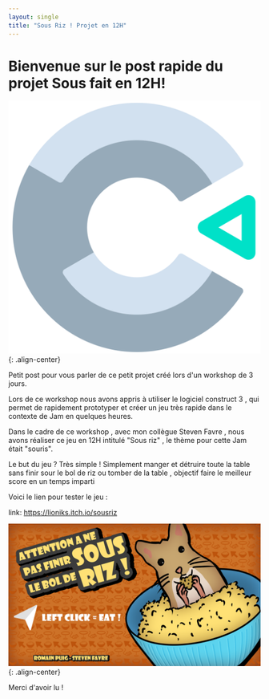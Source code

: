 ```yaml
---
layout: single
title: "Sous Riz ! Projet en 12H"
---
```


# Bienvenue sur le post rapide du projet Sous fait en 12H!

![iy](\assets\images\Construc\cons3.png){: .align-center}

Petit post pour vous parler de ce petit projet créé lors d'un workshop de 3 jours.

Lors de ce workshop nous avons appris à utiliser le logiciel construct 3 , qui permet de rapidement prototyper et créer un jeu très rapide dans le contexte de Jam en quelques heures.

Dans le cadre de ce workshop , avec mon collègue Steven Favre , nous avons réaliser ce jeu en 12H intitulé "Sous riz" , le thème pour cette Jam était "souris".

Le but du jeu ? Très simple ! Simplement manger et détruire toute la table sans finir sour le bol de riz ou tomber de la table , objectif faire le meilleur score en un temps imparti 

Voici le lien pour tester le jeu :

link: https://lioniks.itch.io/sousriz

![iy](\assets\images\Construc\Sousriz.png){: .align-center}

Merci d'avoir lu !
